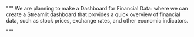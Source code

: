 """
We are planning to make a Dashboard for Financial Data: where we can create a Streamlit dashboard that provides a quick overview of financial data, such as stock prices, exchange rates, and other economic indicators.

"""